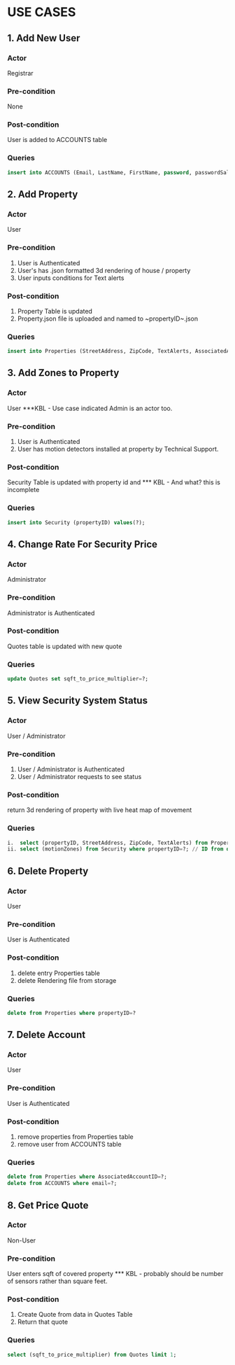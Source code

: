 # USE CASES

## 1. Add New User

### Actor

Registrar

### Pre-condition

None

### Post-condition

User is added to ACCOUNTS table

### Queries

```SQL
insert into ACCOUNTS (Email, LastName, FirstName, password, passwordSalt) values (?);
```

## 2. Add Property

### Actor

User

### Pre-condition

1. User is Authenticated
2. User's has .json formatted 3d rendering of house / property
3. User inputs conditions for Text alerts

### Post-condition

1. Property Table is updated
2. Property.json file is uploaded and named to ~propertyID~.json

### Queries

```SQL
insert into Properties (StreetAddress, ZipCode, TextAlerts, AssociatedAccount) values (?);
```

## 3. Add Zones to Property

### Actor

User
***KBL - Use case indicated Admin is an actor too.  

### Pre-condition

1. User is Authenticated
2. User has motion detectors installed at property by Technical Support.

### Post-condition

Security Table is updated with property id and 
*** KBL - And what?  this is incomplete

### Queries

```SQL
insert into Security (propertyID) values(?);
```

## 4. Change Rate For Security Price

### Actor

Administrator

### Pre-condition

Administrator is Authenticated

### Post-condition

Quotes table is updated with new quote

### Queries

```SQL
update Quotes set sqft_to_price_multiplier=?;
```


## 5. View Security System Status

### Actor

User / Administrator

### Pre-condition

1. User / Administrator is Authenticated
2. User / Administrator requests to see status

### Post-condition

return 3d rendering of property with live heat map of movement

### Queries

```SQL
i.  select (propertyID, StreetAddress, ZipCode, TextAlerts) from Properties where `AssociatedAccountID`=?;
ii. select (motionZones) from Security where propertyID=?; // ID from query i
```

## 6. Delete Property

### Actor

User

### Pre-condition

User is Authenticated

### Post-condition

1. delete entry Properties table
2. delete Rendering file from storage

### Queries

```SQL
delete from Properties where propertyID=?
```

## 7. Delete Account

### Actor

User

### Pre-condition

User is Authenticated

### Post-condition

1. remove properties from Properties table
2. remove user from ACCOUNTS table

### Queries

```SQL
delete from Properties where AssociatedAccountID=?;
delete from ACCOUNTS where email=?;
```

## 8. Get Price Quote

### Actor

Non-User

### Pre-condition

User enters sqft of covered property
*** KBL - probably should be number of sensors rather than square feet.

### Post-condition

1. Create Quote from data in Quotes Table
2. Return that quote

### Queries

```SQL
select (sqft_to_price_multiplier) from Quotes limit 1;
```
